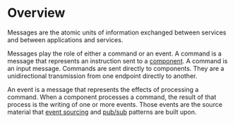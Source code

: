 # Overview

Messages are the atomic units of information exchanged between services and between applications and services.

Messages play the role of either a command or an event. A command is a message that represents an instruction sent to a [component](/glossary.md#component). A command is an input message. Commands are sent directly to components. They are a unidirectional transmission from one endpoint directly to another.

An event is a message that represents the effects of processing a command. When a component processes a command, the result of that process is the writing of one or more events. Those events are the source material that [event sourcing](/core-concepts/event-sourcing.md) and [pub/sub](/core-concepts/pub-sub.md) patterns are built upon.
